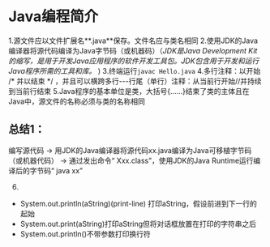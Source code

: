 # Java编程简介 

1.源文件应以文件扩展名**.java**保存。文件名应与类名相同
2.使用JDK的Java编译器将源代码编译为Java字节码（或机器码）（*JDK是Java Development Kit的缩写，是用于开发Java应用程序的软件开发工具包。JDK包含用于开发和运行Java程序所需的工具和库。* )
3.终端运行`javac Hello.java`
4.多行注释：以开始 /* 并以结束 */ ，并且可以横跨多行---行尾（单行）注释：从当前行开始//并持续到当前行结束
5.Java程序的基本单位是类，大括号{......}结束了类的主体且在Java中，源文件的名称必须与类的名称相同

## 总结1：

编写源代码 -> 用JDK的Java编译器将源代码xx.java编译为Java可移植字节码（或机器代码） -> 通过发出命令“ Xxx.class”，使用JDK的Java Runtime运行编译后的字节码“ java xx”



6.
- System.out.println(aString)(print-line) 打印aString，假设前进到下一行的起始
- System.out.print(aString)打印aString但将对话框放置在打印的字符串之后
- System.out.println()不带参数打印换行符
